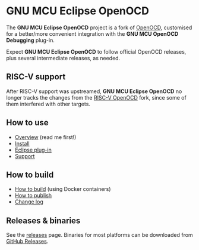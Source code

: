 # GNU MCU Eclipse OpenOCD

The **GNU MCU Eclipse OpenOCD** project is a fork of [OpenOCD](http://openocd.org), customised for a better/more convenient integration with the **GNU MCU OpenOCD Debugging** plug-in.

Expect **GNU MCU Eclipse OpenOCD** to follow official OpenOCD releases, plus several intermediate releases, as needed.

## RISC-V support

After RISC-V support was upstreamed, **GNU MCU Eclipse OpenOCD** no longer
tracks the changes from the 
[RISC-V OpenOCD](https://github.com/riscv/riscv-openocd) fork, since
some of them interfered with other targets.

## How to use

* [Overview](http://gnu-mcu-eclipse.github.io/openocd/) (read me first!)
* [Install](http://gnu-mcu-eclipse.github.io/openocd/install)
* [Eclipse plug-in](https://gnu-mcu-eclipse.github.io/debug/openocd/)
* [Support](https://github.com/gnu-mcu-eclipse/openocd/issues/1)

## How to build

* [How to build](https://github.com/gnu-mcu-eclipse/openocd-build/) (using Docker containers)
* [How to publish](https://github.com/gnu-mcu-eclipse/openocd/blob/gnu-mcu-eclipse-dev/PUBLISH.md)
* [Change log](https://github.com/gnu-mcu-eclipse/openocd-build/blob/master/CHANGELOG.txt)

## Releases & binaries

See the [releases](https://gnu-mcu-eclipse.github.io/openocd/releases/) page.
Binaries for most platforms can be downloaded from [GitHub Releases](https://github.com/gnu-mcu-eclipse/openocd/releases).

